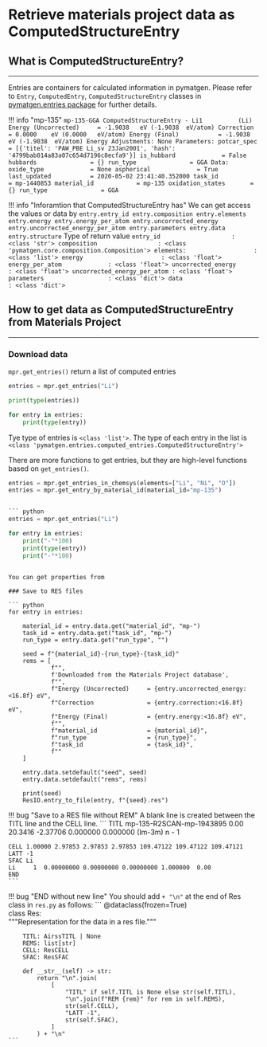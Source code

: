 # Retrieve materials project data as ComputedStructureEntry


## What is ComputedStructureEntry?

---

Entries are containers for calculated information in pymatgen.
Please refer to `Entry`, `ComputedEntry`, `ComputedStructureEntry` classes in
[pymatgen.entries package](https://pymatgen.org/pymatgen.entries.html) for
further details.

!!! info "mp-135"
    ```
    mp-135-GGA ComputedStructureEntry - Li1          (Li)
    Energy (Uncorrected)     = -1.9038   eV (-1.9038  eV/atom)
    Correction               = 0.0000    eV (0.0000   eV/atom)
    Energy (Final)           = -1.9038   eV (-1.9038  eV/atom)
    Energy Adjustments:
      None
    Parameters:
      potcar_spec            = [{'titel': 'PAW_PBE Li_sv 23Jan2001', 'hash': '4799bab014a83a07c654d7196c8ecfa9'}]
      is_hubbard             = False
      hubbards               = {}
      run_type               = GGA
    Data:
      oxide_type             = None
      aspherical             = True
      last_updated           = 2020-05-02 23:41:40.352000
      task_id                = mp-1440853
      material_id            = mp-135
      oxidation_states       = {}
      run_type               = GGA
    ```

!!! info "Inforamtion that ComputedStructureEntry has"
    We can get access the values or data by 
    ```
    entry.entry_id
    entry.composition
    entry.elements
    entry.energy
    entry.energy_per_atom
    entry.uncorrected_energy
    entry.uncorrected_energy_per_atom
    entry.parameters
    entry.data
    entry.structure
    ```
    Type of return value
    ```
    entry_id                    : <class 'str'>
    composition                 : <class 'pymatgen.core.composition.Composition'>
    elements:                   : <class 'list'>
    energy                      : <class 'float'>
    energy_per_atom             : <class 'float'>
    uncorrected_energy          : <class 'float'>
    uncorrected_energy_per_atom : <class 'float'>
    parameters                  : <class 'dict'>
    data                        : <class 'dict'>
    ```


## How to get data as ComputedStructureEntry from Materials Project

---

### Download data

`mpr.get_entries()` return a list of computed entries

``` python
entries = mpr.get_entries("Li")

print(type(entries))

for entry in entries:
    print(type(entry))
```

Tye type of entries is `<class 'list'>`.
The type of each entry in the list is `<class 'pymatgen.entries.computed_entries.ComputedStructureEntry'>`

There are more functions to get entries, but they are high-level functions
based on `get_entries()`.

``` python
entries = mpr.get_entries_in_chemsys(elements=["Li", "Ni", "O"])
entries = mpr.get_entry_by_material_id(material_id="mp-135")


``` python
entries = mpr.get_entries("Li")

for entry in entries:
    print("-"*100)
    print(type(entry))
    print("-"*100)
```

```

You can get properties from 

### Save to RES files

``` python
for entry in entries:                                                                                               
                                                                                                                    
    material_id = entry.data.get("material_id", "mp-")                                                              
    task_id = entry.data.get("task_id", "mp-")                                                                      
    run_type = entry.data.get("run_type", "")                                                                       
                                                                                                                    
    seed = f"{material_id}-{run_type}-{task_id}"                                                                    
    rems = [                                                                                                        
            f"",                                                                                                    
            f'Downloaded from the Materials Project database',                                                      
            f"",                                                                                                    
            f"Energy (Uncorrected)     = {entry.uncorrected_energy:<16.8f} eV",                                     
            f"Correction               = {entry.correction:<16.8f} eV",                                             
            f"Energy (Final)           = {entry.energy:<16.8f} eV",                                                 
            f"",                                                                                                    
            f"material_id              = {material_id}",                                                            
            f"run_type                 = {run_type}",                                                               
            f"task_id                  = {task_id}",                                                                
            f""                                                                                                     
    ]                                                                                                               
                                                                                                                    
    entry.data.setdefault("seed", seed)                                                                             
    entry.data.setdefault("rems", rems)                                                                             
                                                                                                                    
    print(seed)                                                                                                     
    ResIO.entry_to_file(entry, f"{seed}.res")    
```


!!! bug "Save to a RES file without REM"
    A blank line is created between the TITL line and the CELL line.
    ```
    TITL mp-135-R2SCAN-mp-1943895 0.00 20.3416 -2.37706 0.000000 0.000000 (Im-3m) n - 1
    
    CELL 1.00000 2.97853 2.97853 2.97853 109.47122 109.47122 109.47121
    LATT -1
    SFAC Li
    Li     1  0.00000000 0.00000000 0.00000000 1.000000  0.00
    END
    ```

!!! bug "END without new line"
    You should add `+ "\n"` at the end of Res class in `res.py` as follows:
    ```
    @dataclass(frozen=True)                                                                                                 
    class Res:                                                                                                              
        """Representation for the data in a res file."""                                                                    
                                                                                                                            
        TITL: AirssTITL | None                                                                                              
        REMS: list[str]                                                                                                     
        CELL: ResCELL                                                                                                       
        SFAC: ResSFAC                                                                                                       
                                                                                                                            
        def __str__(self) -> str:                                                                                           
            return "\n".join(                                                                                               
                [                                                                                                           
                    "TITL" if self.TITL is None else str(self.TITL),                                                        
                    "\n".join(f"REM {rem}" for rem in self.REMS),                                                           
                    str(self.CELL),                                                                                         
                    "LATT -1",                                                                                              
                    str(self.SFAC),                                                                                         
                ]                                                                                                           
            ) + "\n"
    ```

